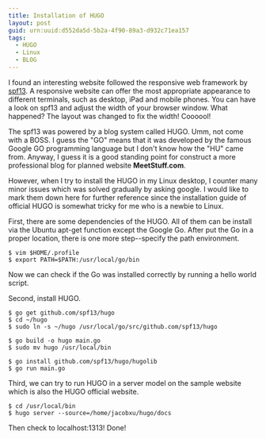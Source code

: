 ```yaml
---
title: Installation of HUGO
layout: post
guid: urn:uuid:d552da5d-5b2a-4f90-89a3-d932c71ea157
tags:
  - HUGO
  - Linux
  - BLOG
---
```


I found an interesting website followed the responsive web framework by [spf13](https://www.spf13.com). A responsive website can offer the most appropriate appearance to different terminals, such as desktop, iPad and mobile phones. You can have a look on spf13 and adjust the width of your browser window. What happened? The layout was changed to fix the width! Coooool!

The spf13 was powered by a blog system called HUGO. Umm, not come with a BOSS. I guess the "GO" means that it was developed by the famous Google GO programming language but I don't know how the "HU" came from. Anyway, I guess it is a good standing point for construct a more professional blog for planned website **MeetStuff.com**.

However, when I try to install the HUGO in my Linux desktop, I counter many minor issues which was solved gradually by asking google. I would like to mark them down here for further reference since the installation guide of official HUGO is somewhat tricky for me who is a newbie to Linux.

First, there are some dependencies of the HUGO. All of them can be install via the Ubuntu apt-get function except the Google Go. After put the Go in a proper location, there is one more step--specify the path environment.

    $ vim $HOME/.profile
    $ export PATH=$PATH:/usr/local/go/bin

Now we can check if the Go was installed correctly by running a hello world script.

Second, install HUGO.

    $ go get github.com/spf13/hugo
    $ cd ~/hugo
    $ sudo ln -s ~/hugo /usr/local/go/src/github.com/spf13/hugo

    $ go build -o hugo main.go
    $ sudo mv hugo /usr/local/bin

    $ go install github.com/spf13/hugo/hugolib
    $ go run main.go

Third, we can try to run HUGO in a server model on the sample website which is also the HUGO official website.

    $ cd /usr/local/bin
    $ hugo server --source=/home/jacobxu/hugo/docs

Then check to localhost:1313! Done!


